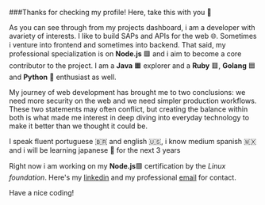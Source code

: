 ###Thanks for checking my profile!
Here, take this with you 💎

As you can see through from my projects dashboard, i am a developer with avariety of interests. I like to build SAPs and APIs for the web 🌐.
Sometimes i venture into frontend and sometimes into backend. That said, my professional specialization is on **Node.js** 🟩 and i aim to become a core contributor to the project.
I am a **Java** 🟧 explorer and a **Ruby** 🟥, **Golang** 🟦 and **Python** 🐍 enthusiast as well. 

My journey of web development has brought me to two conclusions: we need more security on the web and we need simpler production workflows. These two statements may often conflict, but creating the balance within both is what made me interest in deep diving into everyday technology to make it better than we thought it could be.

I speak fluent portuguese 🇧🇷 and english 🇺🇸, i know medium spanish 🇲🇽 and i will be learning japanese 🗾 for the next 3 years  

Right now i am working on my **Node.js**🟩 certification by the _Linux foundation_.
Here's my [linkedin](https:www.linkedin/in/affonso-online) and my professional [email](danielourencoaffonso@gmail.com) for contact.

Have a nice coding!
